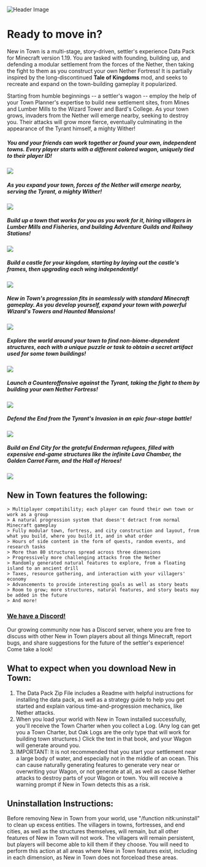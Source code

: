 ![Header Image](https://i.imgur.com/PDxUBiT.png)
# Ready to move in?
New in Town is a multi-stage, story-driven, settler's experience Data Pack for Minecraft version 1.19. You are tasked with founding, building up, and defending a modular settlement from the forces of the Nether, then taking the fight to them as you construct your own Nether Fortress! It is partially inspired by the long-discontinued **Tale of Kingdoms** mod, and seeks to recreate and expand on the town-building gameplay it popularized.


Starting from humble beginnings -- a settler's wagon -- employ the help of your Town Planner's expertise to build new settlement sites, from Mines and Lumber Mills to the Wizard Tower and Bard's College. As your town grows, invaders from the Nether will emerge nearby, seeking to destroy you. Their attacks will grow more fierce, eventually culminating in the appearance of the Tyrant himself, a mighty Wither!


##### You and your friends can work together or found your own, independent towns. Every player starts with a different colored wagon, uniquely tied to their player ID!
![](https://i.imgur.com/tuO5uEz.png)


##### As you expand your town, forces of the Nether will emerge nearby, serving the Tyrant, a mighty Wither!
![](https://i.imgur.com/XWQ0NfP.png)


##### Build up a town that works for you as you work for it, hiring villagers in Lumber Mills and Fisheries, and building Adventure Guilds and Railway Stations!
![](https://i.imgur.com/gBZepB5.jpg)


##### Build a castle for your kingdom, starting by laying out the castle's frames, then upgrading each wing independently!
![](https://i.imgur.com/0RpKgXt.png)


##### New in Town's progression fits in seamlessly with standard Minecraft gameplay. As you develop yourself, expand your town with powerful Wizard's Towers and Haunted Mansions!
![](https://i.imgur.com/1hOdNEd.png)


##### Explore the world around your town to find non-biome-dependent structures, each with a unique puzzle or task to obtain a secret artifact used for some town buildings!
![](https://i.imgur.com/Pfqw8B2.png)


##### Launch a Counteroffensive against the Tyrant, taking the fight to them by building your own Nether Fortress!
![](https://i.imgur.com/Gh0p7Bs.png)


##### Defend the End from the Tyrant's Invasion in an epic four-stage battle!
![](https://i.imgur.com/BqFDtWi.png)


##### Build an End City for the grateful Enderman refugees, filled with expensive end-game structures like the infinite Lava Chamber, the Golden Carrot Farm, and the Hall of Heroes!
![](https://i.imgur.com/6atPZ7A.jpg)


## New in Town features the following:
```
> Multiplayer compatibility; each player can found their own town or work as a group
> A natural progression system that doesn't detract from normal Minecraft gameplay
> Fully modular town, fortress, and city construction and layout, from what you build, where you build it, and in what order
> Hours of side content in the form of quests, random events, and research tasks
> More than 80 structures spread across three dimensions
> Progressively more challenging attacks from the Nether
> Randomly generated natural features to explore, from a floating island to an ancient drill
> Taxes, resource gathering, and interaction with your villagers' economy
> Advancements to provide interesting goals as well as story beats
> Room to grow; more structures, natural features, and story beats may be added in the future
> And more!
```


### [We have a Discord!](https://discord.gg/KvdmxHM)
Our growing community now has a Discord server, where you are free to discuss with other New in Town players about all things Minecraft, report bugs, and share suggestions for the future of the settler's experience! Come take a look!


## What to expect when you download New in Town:
1. The Data Pack Zip File includes a Readme with helpful instructions for installing the data pack, as well as a strategy guide to help you get started and explain various time-and-progression mechanics, like Nether attacks.
2. When you load your world with New in Town installed successfully, you'll receive the Town Charter when you collect a Log. (Any log can get you a Town Charter, but Oak Logs are the only type that will work for building town structures.) Click the text in that book, and your Wagon will generate around you.
3. IMPORTANT: It is not recommended that you start your settlement near a large body of water, and especially not in the middle of an ocean. This can cause naturally generating features to generate very near or overwriting your Wagon, or not generate at all, as well as cause Nether attacks to destroy parts of your Wagon or town. You will receive a warning prompt if New in Town detects this as a risk.


## Uninstallation Instructions:
Before removing New in Town from your world, use "/function nitk:uninstall" to clean up excess entities. The villagers in towns, fortresses, and end cities, as well as the structures themselves, will remain, but all other features of New in Town will not work. The villagers will remain persistent, but players will become able to kill them if they choose. You will need to perform this action at all areas where New in Town features exist, including in each dimension, as New in Town does not forceload these areas.
